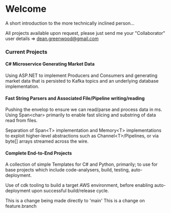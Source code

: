 # Welcome

A short introduction to the more technically inclined person...

All projects available upon request, please just send me your "Collaborator" user details => dean.greenwood@gmail.com

### Current Projects

#### C# Microservice Generating Market Data

Using ASP.NET to implement Producers and Consumers and generating market data that is persisted to Kafka topics and an underlying database implementation.

#### Fast String Parsers and Associated File/Pipeline writing/reading

Pushing the envelop to ensure we can read/parse and process data in ms. Using Span&lt;char&gt; primarily to enable fast slicing and substring of data read from files.

Separation of Span&lt;T&gt; implementation and Memory&lt;T&gt; implementations to exploit higher-level abstractions such as Channel&lt;T&gt;/Pipelines, or via byte[] arrays streamed across the wire.

#### Complete End-to-End Projects

A collection of simple Templates for C# and Python, primarily; to use for base projects which include code-analysers, build, testing, auto-deployment.

Use of cdk tooling to build a target AWS environment, before enabling auto-deployment upon successful build/release cycle.

This is a change being made directly to 'main'
This is a change on feature.branch
